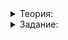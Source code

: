 <details>  
<summary>Теория:</summary>
<h1>Специализация шаблонов</h1>

<p>Любой объект, который мы передадим вторым аргументом в <code>SortBy</code>, компилятор попытается использовать как функцию. И выдаст ошибку, если не сможет. Рассмотрим, как упростить вызов функции <code>SortBy</code> для частных случаев и не писать громоздкие лямбды.</p>

<p>В качестве примера объявим <code>enum class AnimalSortKey</code> с типами ключа для сортировки животных:</p>

<pre><code class="language-cpp">enum class AnimalSortKey {
    AGE,     // по полю age
    WEIGHT,  // по полю weight
    RELATIVE_WEIGHT  // по weight / age
};
</code></pre>

<p>И попробуем вызвать функцию <code>SortBy</code> с элементом этого перечисления в качестве ключа:</p>

<pre><code class="language-cpp">int main() {
    vector&lt;Animal&gt; animals = {
        {&quot;Мурка&quot;s,   10, 5},
        {&quot;Белка&quot;s,   5,  1.5},
        {&quot;Георгий&quot;s, 2,  4.5},
        {&quot;Рюрик&quot;s,   12, 3.1},
    };

	PrintNames(animals);
	// Мурка Белка Георгий Рюрик

    SortBy(animals, [](const Animal&amp; animal) { return animal.name; }, true);
    PrintNames(animals);
	// Рюрик Мурка Георгий Белка

    SortBy(animals, AnimalSortKey::RELATIVE_WEIGHT);
    PrintNames(animals);
	// ожидаем вывод: Рюрик Белка Мурка Георгий
}
</code></pre>

<p>Если ничего не менять, увидим большую ошибку компиляции. Вот пара фрагментов:</p>

<pre><code>test.cpp: In instantiation of ‘SortBy(Container&amp;, KeyMapper, bool) [with Container = std::vector&lt;Animal&gt;; KeyMapper = AnimalSortKey]::&lt;lambda(const auto:1&amp;, const auto:2&amp;)&gt; [with auto:1 = Animal; auto:2 = Animal]’:
...
test.cpp:18:34: error: ‘key_mapper’ cannot be used as a function
   18 |                 return key_mapper(lhs) &gt; key_mapper(rhs);
</code></pre>

<p>Компилятор не смог использовать <code>key_mapper</code> как функцию. Неудивительно, это же <code>enum</code>. В первой строке уточняется, где произошла неудача: в шаблонной лямбда-функции, где оба <code>auto</code> — это <code>Animal</code>. То есть <code>&lt;lambda(const auto:1&amp;, const auto:2&amp;)&gt; [with auto:1 = Animal; auto:2 = Animal]</code>.</p>

<p>При этом лямбда создана в <code>SortBy(Container&amp;, KeyMapper, bool)</code> с <code>Container = std::vector&lt;Animal&gt;</code> и <code>KeyMapper = AnimalSortKey</code>.</p>

<p>Итак, мы хотим написать конкретную версию функции <code>SortBy</code> с аргументами <code>vector&lt;Animal&gt;&amp; animals, AnimalSortKey sort_key, bool reverse = false</code>. Так и сделаем:</p>

<pre><code class="language-cpp">void SortBy(vector&lt;Animal&gt;&amp; animals, AnimalSortKey sort_key, bool reverse = false) {
    switch (sort_key) {
        case AnimalSortKey::AGE:
			// возвращается void, но return помогает сразу выйти из функции
            return SortBy(animals, [](const auto&amp; x) { return x.age; }, reverse);
        case AnimalSortKey::WEIGHT:
            return SortBy(animals, [](const auto&amp; x) { return x.weight; }, reverse);
        case AnimalSortKey::RELATIVE_WEIGHT:
            return SortBy(animals, [](const auto&amp; x) { return x.weight / x.age; }, reverse);
    }
}
</code></pre>

<p>Всё работает ожидаемо: мы применили механизм перегрузки функций. Особенность этого примера в том, что функция с конкретными типами аргументов конкурирует с шаблонной и побеждает именно благодаря своей конкретности.</p>

<p>Но ведь вес и возраст есть не только у животных. Можно сделать функцию шаблонной по типу контейнера и получить специализацию шаблона. То есть уточнённую версию изначальной функции с типом <code>AnimalSortKey</code> в качестве <code>KeyMapper</code>:</p>

<pre><code class="language-cpp">template &lt;typename Container&gt;
void SortBy(Container&amp; animals, AnimalSortKey sort_key, bool reverse = false) {
    switch (sort_key) {
        case AnimalSortKey::AGE:
            return SortBy(animals, [](const auto&amp; x) { return x.age; }, reverse);
        case AnimalSortKey::WEIGHT:
            return SortBy(animals, [](const auto&amp; x) { return x.weight; }, reverse);
        case AnimalSortKey::RELATIVE_WEIGHT:
            return SortBy(animals, [](const auto&amp; x) { return x.weight / x.age; }, reverse);
    }
}
</code></pre>

<p>Хороший разработчик теперь уберёт из функции упоминание животных, чтобы подчеркнуть её гибкость.</p>

<p>Любители интерпретируемых языков подумают о следующем алгоритме:</p>

<ol>
<li>оставить одну функцию,</li>
<li>в начале у функции проверить тип <code>KeyMapper</code>,</li>
<li>пойти по нужной ветке: либо общей, либо конкретной.</li>
</ol>

<p>Применим шаблон <code>is_same_v</code> и напишем такой код:</p>

<pre><code class="language-cpp">template &lt;typename Container, typename KeyMapper&gt;
void SortBy(Container&amp; container, KeyMapper key_mapper, bool reverse = false) {
		// если KeyMapper — это AnimalSortKey...
    if (is_same_v&lt;KeyMapper, AnimalSortKey&gt;) {
        switch (key_mapper) {
            case AnimalSortKey::AGE:
                return SortBy(container, [](const auto&amp; x) { return x.age; }, reverse);
            case AnimalSortKey::WEIGHT:
                return SortBy(container, [](const auto&amp; x) { return x.weight; }, reverse);
            case AnimalSortKey::RELATIVE_WEIGHT:
                return SortBy(container, [](const auto&amp; x) { return x.weight / x.age; }, reverse);
        }
	    // вышли из функции, остальное снаружи if
    }

    if (reverse) {
        sort(container.begin(), container.end(),
             [key_mapper](const auto&amp; lhs, const auto&amp; rhs) {
                return key_mapper(lhs) &gt; key_mapper(rhs);
             });
    } else {
        sort(container.begin(), container.end(),
             [key_mapper](const auto&amp; lhs, const auto&amp; rhs) {
                return key_mapper(lhs) &lt; key_mapper(rhs);
             });
    }
}
</code></pre>

<p>Не компилируется. Сообщение об ошибке извещает: <code>In instantiation of ‘void SortBy(Container&amp;, KeyMapper, bool) [with Container = std::vector&lt;Animal&gt;; KeyMapper = main()::&lt;lambda(const Animal&amp;)&gt;]’: ... error: switch quantity not an integer</code>. При вызове <code>SortBy</code> с лямбдой из <code>main</code> в качестве <code>KeyMapper</code> компилятор споткнулся о <code>switch</code>. Дело в том, что оператор <code>if</code> работает уже при запуске программы. Поэтому компилируется вся функция целиком, а не конкретная её часть.</p>

<p>Подскажем, что выражение <code>is_same_v&lt;KeyMapper, AnimalSortKey&gt;</code> можно вычислить ещё до запуска программы, и применим <code>if constexpr</code>:</p>

<pre><code class="language-cpp">template &lt;typename Container, typename KeyMapper&gt;
void SortBy(Container&amp; container, KeyMapper key_mapper, bool reverse = false) {
    if constexpr (is_same_v&lt;KeyMapper, AnimalSortKey&gt;) {
				// ...
</code></pre>

<p>Получим другую ошибку компиляции: <code>‘key_mapper’ cannot be used as a function</code> с <code>KeyMapper = AnimalSortKey</code>. Снова компилируется лишняя часть функции, даже после гарантированного <code>return</code>. Исправим веткой <code>else</code>:</p>

<pre><code class="language-cpp">template &lt;typename Container, typename KeyMapper&gt;
void SortBy(Container&amp; container, KeyMapper key_mapper, bool reverse = false) {
    if constexpr (is_same_v&lt;KeyMapper, AnimalSortKey&gt;) {
        switch (key_mapper) {
            case AnimalSortKey::AGE:
                return SortBy(container, [](const auto&amp; x) { return x.age; }, reverse);
            case AnimalSortKey::WEIGHT:
                return SortBy(container, [](const auto&amp; x) { return x.weight; }, reverse);
            case AnimalSortKey::RELATIVE_WEIGHT:
                return SortBy(container, [](const auto&amp; x) { return x.weight / x.age; }, reverse);
        }
    } else {

        if (reverse) {
            sort(container.begin(), container.end(),
                 [key_mapper](const auto&amp; lhs, const auto&amp; rhs) {
                    return key_mapper(lhs) &gt; key_mapper(rhs);
                 });
        } else {
            sort(container.begin(), container.end(),
                 [key_mapper](const auto&amp; lhs, const auto&amp; rhs) {
                    return key_mapper(lhs) &lt; key_mapper(rhs);
                 });
        }

    }
}
</code></pre>

<p>Мы проделали интересное упражнение, но на практике предпочтительнее первый подход: написать отдельную функцию для конкретных типов параметров.</p>

</details>  

<details>  
<summary>Задание:</summary>

<p>Это задание — ваш итоговый проект первого спринта. Вы будете сдавать его на проверку через репозиторий на GitHub. А пока сохраните решение в своей IDE.</p>

<p>Верните методу <code>FindTopDocuments</code> возможность быть вызванным со статусом документа вместо лямбды.</p>

<p><strong>Пример</strong></p>

<pre><code class="language-cpp">int main() {
    SearchServer search_server;
    search_server.SetStopWords(&quot;и в на&quot;s);

    search_server.AddDocument(0, &quot;белый кот и модный ошейник&quot;s,        DocumentStatus::ACTUAL, {8, -3});
    search_server.AddDocument(1, &quot;пушистый кот пушистый хвост&quot;s,       DocumentStatus::ACTUAL, {7, 2, 7});
    search_server.AddDocument(2, &quot;ухоженный пёс выразительные глаза&quot;s, DocumentStatus::ACTUAL, {5, -12, 2, 1});
    search_server.AddDocument(3, &quot;ухоженный скворец евгений&quot;s,         DocumentStatus::BANNED, {9});

    cout &lt;&lt; &quot;ACTUAL by default:&quot;s &lt;&lt; endl;
    for (const Document&amp; document : search_server.FindTopDocuments(&quot;пушистый ухоженный кот&quot;s)) {
        PrintDocument(document);
    }

    cout &lt;&lt; &quot;BANNED:&quot;s &lt;&lt; endl;
    for (const Document&amp; document : search_server.FindTopDocuments(&quot;пушистый ухоженный кот&quot;s, DocumentStatus::BANNED)) {
        PrintDocument(document);
    }

    cout &lt;&lt; &quot;Even ids:&quot;s &lt;&lt; endl;
    for (const Document&amp; document : search_server.FindTopDocuments(&quot;пушистый ухоженный кот&quot;s, [](int document_id, DocumentStatus status, int rating) { return document_id % 2 == 0; })) {
        PrintDocument(document);
    }

    return 0;
}
</code></pre>

<p><strong>Вывод</strong></p>

<pre><code>ACTUAL by default:
{ document_id = 1, relevance = 0.866434, rating = 5 }
{ document_id = 0, relevance = 0.173287, rating = 2 }
{ document_id = 2, relevance = 0.173287, rating = -1 }
BANNED:
{ document_id = 3, relevance = 0.231049, rating = 9 }
Even ids:
{ document_id = 0, relevance = 0.173287, rating = 2 }
{ document_id = 2, relevance = 0.173287, rating = -1 }
</code></pre>

<h3>Подсказка</h3>

<p>Достаточно написать новый метод — <code>vector&lt;Document&gt; FindTopDocuments(const string&amp; raw_query, DocumentStatus status) const</code>. А в нём одну строчку: создали нужную лямбду и вызвали основную версию одноимённого метода.</p>

<p>Не забудьте избавиться от дублирования кода: версия <code>FindTopDocuments</code> с одним параметром теперь может вызывать новую версию этого метода — с <code>DocumentStatus</code>.</p>

</details>  

